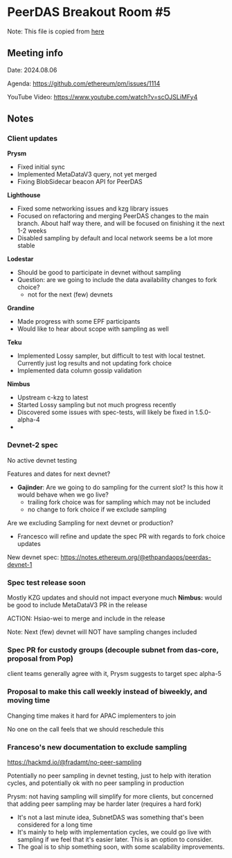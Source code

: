 
# PeerDAS Breakout Room #5

Note: This file is copied from [here](https://docs.google.com/document/d/1Ng2IrCe28kTt1BnIsjtMlKHq2MHgaja24LhFXSvqfJQ/edit#heading=h.tubwqb51zcjq)

## Meeting info

Date: 2024.08.06

Agenda: https://github.com/ethereum/pm/issues/1114

YouTube Video: ​​https://www.youtube.com/watch?v=scOJSLiMFy4

## Notes

### Client updates
**Prysm**
- Fixed initial sync
- Implemented MetaDataV3 query, not yet merged
- Fixing BlobSidecar beacon API for PeerDAS

**Lighthouse**
- Fixed some networking issues and kzg library issues
- Focused on refactoring and merging PeerDAS changes to the main branch. About half way there, and will be focused on finishing it the next 1-2 weeks
- Disabled sampling by default and local network seems be a lot more stable

**Lodestar**

- Should be good to participate in devnet without sampling
- Question: are we going to include the data availability changes to fork choice?
  - not for the next (few) devnets

**Grandine**

- Made progress with some EPF participants
- Would like to hear about scope with sampling as well

**Teku**
- Implemented Lossy sampler, but difficult to test with local testnet. Currently just log results and not updating fork choice
- Implemented data column gossip validation

**Nimbus**
- Upstream c-kzg to latest
- Started Lossy sampling but not much progress recently
- Discovered some issues with spec-tests, will likely be fixed in 1.5.0-alpha-4
- 
### Devnet-2 spec

No active devnet testing

Features and dates for next devnet?
- **Gajinder**: Are we going to do sampling for the current slot? Is this how it would behave when we go live?
  - trailing fork choice was for sampling which may not be included
  - no change to fork choice if we exclude sampling

Are we excluding Sampling for next devnet or production?
- Francesco will refine and update the spec PR with regards to fork choice updates

New devnet spec: https://notes.ethereum.org/@ethpandaops/peerdas-devnet-1

### Spec test release soon

Mostly KZG updates and should not impact everyone much
**Nimbus:** would be good to include MetaDataV3 PR in the release

ACTION: Hsiao-wei to merge and include in the release

Note: Next (few) devnet will NOT have sampling changes included

### Spec PR for custody groups (decouple subnet from das-core, proposal from Pop)

client teams generally agree with it, Prysm suggests to target spec alpha-5

### Proposal to make this call weekly instead of biweekly, and moving time

Changing time makes it hard for APAC implementers to join

No one on the call feels that we should reschedule this

### Franceso's new documentation to exclude sampling

https://hackmd.io/@fradamt/no-peer-sampling

Potentially no peer sampling in devnet testing, just to help with iteration cycles, and potentially ok with no peer sampling in production

Prysm: not having sampling will simplify for more clients, but concerned that adding peer sampling may be harder later (requires a hard fork)
- It's not a last minute idea, SubnetDAS was something that's been considered for a long time
- It's mainly to help with implementation cycles, we could go live with sampling if we feel that it's easier later. This is an option to consider.
- The goal is to ship something soon, with some scalability improvements.
